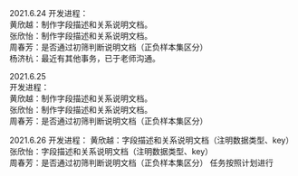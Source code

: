 2021.6.24 
开发进程：  
黄欣越：制作字段描述和关系说明文档。  
张欣怡：制作字段描述和关系说明文档。  
周春芳：是否通过初筛判断说明文档（正负样本集区分）  
杨济杭：最近有其他事务，已于老师沟通。  

2021.6.25  
开发进程：  
黄欣越：制作字段描述和关系说明文档。  
张欣怡：制作字段描述和关系说明文档。  
周春芳：是否通过初筛判断说明文档（正负样本集区分）  

2021.6.26
开发进程： 
黄欣越：字段描述和关系说明文档（注明数据类型、key）  
张欣怡：字段描述和关系说明文档（注明数据类型、key）  
周春芳：是否通过初筛判断说明文档（正负样本集区分）
任务按照计划进行
